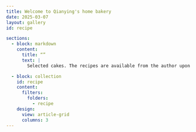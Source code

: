 ```yaml
---
title: Welcome to Qianying's home bakery
date: 2025-03-07
layout: gallery
id: recipe

sections:
  - block: markdown
    content:
      title: “”
      text: |
        Selected cakes. The recipes are available from the author upon reasonable request.

  - block: collection
    id: recipe
    content:
      filters:
        folders:
          - recipe
    design:
      view: article-grid
      columns: 3
---
```

